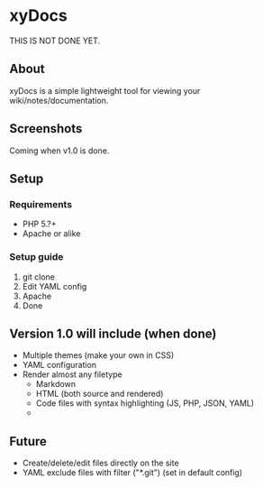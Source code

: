 # xyDocs

THIS IS NOT DONE YET.

## About
xyDocs is a simple lightweight tool for viewing your wiki/notes/documentation.

## Screenshots
Coming when v1.0 is done.

## Setup
### Requirements
- PHP 5.?+
- Apache or alike

### Setup guide
1. git clone
1. Edit YAML config
1. Apache
1. Done

## Version 1.0 will include (when done)
- Multiple themes (make your own in CSS)
- YAML configuration
- Render almost any filetype
	- Markdown
	- HTML (both source and rendered)
	- Code files with syntax highlighting (JS, PHP, JSON, YAML)
	- 

## Future
- Create/delete/edit files directly on the site
- YAML exclude files with filter ("*.git") (set in default config)
